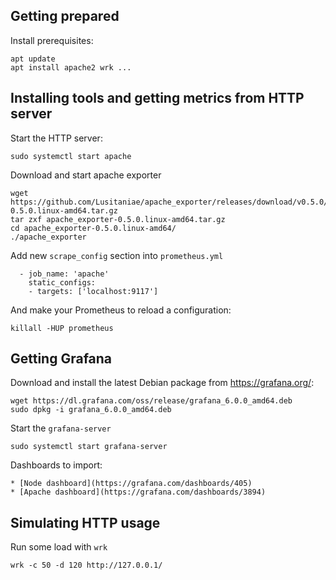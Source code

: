 ## Getting prepared

Install prerequisites:

```
apt update
apt install apache2 wrk ...

```

## Installing tools and getting metrics from HTTP server

Start the HTTP server:
```
sudo systemctl start apache
```

Download and start apache exporter
```
wget https://github.com/Lusitaniae/apache_exporter/releases/download/v0.5.0/apache_exporter-0.5.0.linux-amd64.tar.gz
tar zxf apache_exporter-0.5.0.linux-amd64.tar.gz
cd apache_exporter-0.5.0.linux-amd64/
./apache_exporter
```

Add new `scrape_config` section into `prometheus.yml`
```
  - job_name: 'apache'
    static_configs:
    - targets: ['localhost:9117']
```

And make your Prometheus to reload a configuration:

```
killall -HUP prometheus
```

## Getting Grafana
Download and install the latest Debian package from https://grafana.org/:

```
wget https://dl.grafana.com/oss/release/grafana_6.0.0_amd64.deb
sudo dpkg -i grafana_6.0.0_amd64.deb
```

Start the `grafana-server`
```
sudo systemctl start grafana-server
```

Dashboards to import:

```
* [Node dashboard](https://grafana.com/dashboards/405)
* [Apache dashboard](https://grafana.com/dashboards/3894)
```

## Simulating HTTP usage

Run some load with `wrk`
```
wrk -c 50 -d 120 http://127.0.0.1/
```
